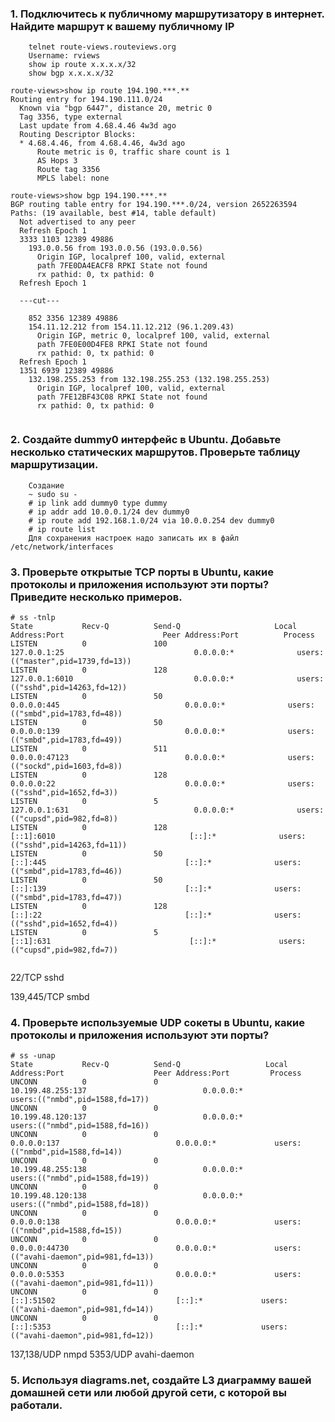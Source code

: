 ### 1. Подключитесь к публичному маршрутизатору в интернет. Найдите маршрут к вашему публичному IP
		telnet route-views.routeviews.org
		Username: rviews
		show ip route x.x.x.x/32
		show bgp x.x.x.x/32
```telnet		
route-views>show ip route 194.190.***.**
Routing entry for 194.190.111.0/24
  Known via "bgp 6447", distance 20, metric 0
  Tag 3356, type external
  Last update from 4.68.4.46 4w3d ago
  Routing Descriptor Blocks:
  * 4.68.4.46, from 4.68.4.46, 4w3d ago
      Route metric is 0, traffic share count is 1
      AS Hops 3
      Route tag 3356
      MPLS label: none

route-views>show bgp 194.190.***.**
BGP routing table entry for 194.190.***.0/24, version 2652263594
Paths: (19 available, best #14, table default)
  Not advertised to any peer
  Refresh Epoch 1
  3333 1103 12389 49886
    193.0.0.56 from 193.0.0.56 (193.0.0.56)
      Origin IGP, localpref 100, valid, external
      path 7FE0DA4EACF8 RPKI State not found
      rx pathid: 0, tx pathid: 0
  Refresh Epoch 1
  
  ---cut---
  
    852 3356 12389 49886
    154.11.12.212 from 154.11.12.212 (96.1.209.43)
      Origin IGP, metric 0, localpref 100, valid, external
      path 7FE0E00D4FE8 RPKI State not found
      rx pathid: 0, tx pathid: 0
  Refresh Epoch 1
  1351 6939 12389 49886
    132.198.255.253 from 132.198.255.253 (132.198.255.253)
      Origin IGP, localpref 100, valid, external
      path 7FE12BF43C08 RPKI State not found
      rx pathid: 0, tx pathid: 0
  
```
		
### 2. Создайте dummy0 интерфейс в Ubuntu. Добавьте несколько статических маршрутов. Проверьте таблицу маршрутизации.

		Создание
		~ sudo su -
		# ip link add dummy0 type dummy
		# ip addr add 10.0.0.1/24 dev dummy0
		# ip route add 192.168.1.0/24 via 10.0.0.254 dev dummy0
		# ip route list
		Для сохранения настроек надо записать их в файл /etc/network/interfaces

### 3. Проверьте открытые TCP порты в Ubuntu, какие протоколы и приложения используют эти порты? Приведите несколько примеров.

```netstat
# ss -tnlp
State           Recv-Q          Send-Q                     Local Address:Port                      Peer Address:Port          Process
LISTEN          0               100                            127.0.0.1:25                             0.0.0.0:*              users:(("master",pid=1739,fd=13))
LISTEN          0               128                            127.0.0.1:6010                           0.0.0.0:*              users:(("sshd",pid=14263,fd=12))
LISTEN          0               50                               0.0.0.0:445                            0.0.0.0:*              users:(("smbd",pid=1783,fd=48))
LISTEN          0               50                               0.0.0.0:139                            0.0.0.0:*              users:(("smbd",pid=1783,fd=49))
LISTEN          0               511                              0.0.0.0:47123                          0.0.0.0:*              users:(("sockd",pid=1603,fd=8))
LISTEN          0               128                              0.0.0.0:22                             0.0.0.0:*              users:(("sshd",pid=1652,fd=3))
LISTEN          0               5                              127.0.0.1:631                            0.0.0.0:*              users:(("cupsd",pid=982,fd=8))
LISTEN          0               128                                [::1]:6010                              [::]:*              users:(("sshd",pid=14263,fd=11))
LISTEN          0               50                                  [::]:445                               [::]:*              users:(("smbd",pid=1783,fd=46))
LISTEN          0               50                                  [::]:139                               [::]:*              users:(("smbd",pid=1783,fd=47))
LISTEN          0               128                                 [::]:22                                [::]:*              users:(("sshd",pid=1652,fd=4))
LISTEN          0               5                                  [::1]:631                               [::]:*              users:(("cupsd",pid=982,fd=7))


```		

22/TCP sshd

139,445/TCP smbd

### 4. Проверьте используемые UDP сокеты в Ubuntu, какие протоколы и приложения используют эти порты?

```udp
# ss -unap
State           Recv-Q          Send-Q                   Local Address:Port                    Peer Address:Port         Process
UNCONN          0               0                        10.199.48.255:137                          0.0.0.0:*             users:(("nmbd",pid=1588,fd=17))
UNCONN          0               0                        10.199.48.120:137                          0.0.0.0:*             users:(("nmbd",pid=1588,fd=16))
UNCONN          0               0                              0.0.0.0:137                          0.0.0.0:*             users:(("nmbd",pid=1588,fd=14))
UNCONN          0               0                        10.199.48.255:138                          0.0.0.0:*             users:(("nmbd",pid=1588,fd=19))
UNCONN          0               0                        10.199.48.120:138                          0.0.0.0:*             users:(("nmbd",pid=1588,fd=18))
UNCONN          0               0                              0.0.0.0:138                          0.0.0.0:*             users:(("nmbd",pid=1588,fd=15))
UNCONN          0               0                              0.0.0.0:44730                        0.0.0.0:*             users:(("avahi-daemon",pid=981,fd=13))
UNCONN          0               0                              0.0.0.0:5353                         0.0.0.0:*             users:(("avahi-daemon",pid=981,fd=11))
UNCONN          0               0                                 [::]:51502                           [::]:*             users:(("avahi-daemon",pid=981,fd=14))
UNCONN          0               0                                 [::]:5353                            [::]:*             users:(("avahi-daemon",pid=981,fd=12))

```
137,138/UDP nmpd
5353/UDP avahi-daemon


### 5. Используя diagrams.net, создайте L3 диаграмму вашей домашней сети или любой другой сети, с которой вы работали.


